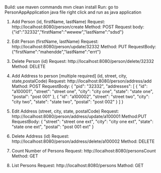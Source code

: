 Build: use maven commands mvn clean install
Run: go to PersonAppApplication java file right click and run as java application
1. Add Person (id, firstName, lastName)
Request:
http://localhost:8080/person/create
Method: POST
Request body: {"id":"32332","firstName":"wewew","lastName":"sdsd"}

2. Edit Person (firstName, lastName)
Request:
http://localhost:8080/person/update/32332
Method: PUT
RequestBody: {"firstName":"mahendde","lastName":"errt"}
3. Delete Person (id)
Request:
http://localhost:8080/person/delete/32332
Method: DELETE

4. Add Address to person [multiple required] (id, street, city, state,postalCode)
Request:
http://localhost:8080/person/address/add
Mathod: POST
RequestBody:
{
  "pid": "32332",
  "addresses": [
    {
      "id": "a100001",
      "street": "street one",
      "city": "city one",
      "state": "state one",
      "postal": "post 001"
    },
    {
      "id": "a100002",
      "street": "street two",
      "city": "city two",
      "state": "state two",
      "postal": "post 002"
    }
  ]
}

5. Edit Address (street, city, state, postalCode)
Request: http://localhost:8080/person/address/update/a100001
Method:PUT
RequestBody:
{
      "street": "street one ext",
      "city": "city one ext",
      "state": "state one ext",
      "postal": "post 001 ext"
}

6. Delete Address (id)
Request:
http://localhost:8080/person/address/delete/a100002
Method: DELETE

7. Count Number of Persons
Request: http://localhost:8080/personsCount
Method: GET

8. List Persons
Request:
http://localhost:8080/persons
Mathod: GET
